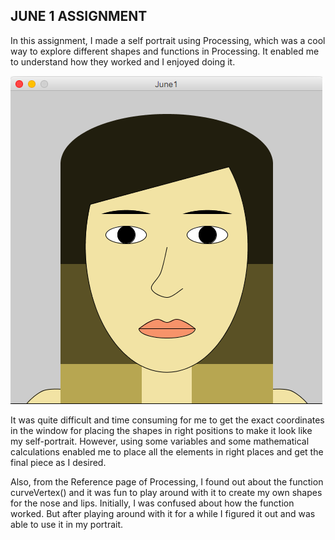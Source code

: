 ## JUNE 1 ASSIGNMENT

In this assignment, I made a self portrait using Processing, which was a cool way to explore different shapes and functions in Processing. It enabled me to understand how they worked and I enjoyed doing it.

![](SSJune1Assignment.png)

It was quite difficult and time consuming for me to get the exact coordinates in the window for placing the shapes in right positions to make it look like my self-portrait. However, using some variables and some mathematical calculations enabled me to place all the elements in right places and get the final piece as I desired. 

Also, from the Reference page of Processing, I found out about the function curveVertex() and it was fun to play around with it to create my own shapes for the nose and lips. Initially, I was confused about how the function worked. But after playing around with it for a while I figured it out and was able to use it in my portrait.
